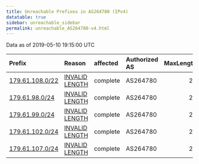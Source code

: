 ```yaml
---
title: Unreachable Prefixes in AS264780 (IPv4)
datatable: true
sidebar: unreachable_sidebar
permalink: unreachable_AS264780-v4.html
---
```


Data as of 2019-05-10 19:15:00 UTC


<div class="datatable-begin"></div>

| Prefix                                                   | Reason                                                                                                     | affected   | Authorized AS   |   MaxLength | Anchor                                         |   unreachable /24s |
|:---------------------------------------------------------|:-----------------------------------------------------------------------------------------------------------|:-----------|:----------------|------------:|:-----------------------------------------------|-------------------:|
| [179.61.108.0/22](https://stat.ripe.net/179.61.108.0/22) | [INVALID LENGTH](https://rpki-validator.ripe.net/announcement-preview?asn=AS264780&prefix=179.61.108.0/22) | complete   | AS264780        |          20 | [LACNIC](unreachable_LACNIC_RPKI_Root-v4.html) |                  4 |
| [179.61.98.0/24](https://stat.ripe.net/179.61.98.0/24)   | [INVALID LENGTH](https://rpki-validator.ripe.net/announcement-preview?asn=AS264780&prefix=179.61.98.0/24)  | complete   | AS264780        |          20 | [LACNIC](unreachable_LACNIC_RPKI_Root-v4.html) |                  1 |
| [179.61.99.0/24](https://stat.ripe.net/179.61.99.0/24)   | [INVALID LENGTH](https://rpki-validator.ripe.net/announcement-preview?asn=AS264780&prefix=179.61.99.0/24)  | complete   | AS264780        |          20 | [LACNIC](unreachable_LACNIC_RPKI_Root-v4.html) |                  1 |
| [179.61.102.0/24](https://stat.ripe.net/179.61.102.0/24) | [INVALID LENGTH](https://rpki-validator.ripe.net/announcement-preview?asn=AS264780&prefix=179.61.102.0/24) | complete   | AS264780        |          20 | [LACNIC](unreachable_LACNIC_RPKI_Root-v4.html) |                  1 |
| [179.61.107.0/24](https://stat.ripe.net/179.61.107.0/24) | [INVALID LENGTH](https://rpki-validator.ripe.net/announcement-preview?asn=AS264780&prefix=179.61.107.0/24) | complete   | AS264780        |          20 | [LACNIC](unreachable_LACNIC_RPKI_Root-v4.html) |                  1 |

<div class="datatable-end"></div>